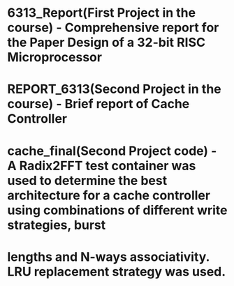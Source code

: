 # 6313_Report(First Project in the course) - Comprehensive report for the Paper Design of a 32-bit RISC Microprocessor
# REPORT_6313(Second Project in the course) - Brief report of Cache Controller
# cache_final(Second Project code) - A Radix2FFT test container was used to determine the best architecture for a cache controller using combinations of different write strategies, burst 
# lengths and N-ways associativity. LRU replacement strategy was used. 
